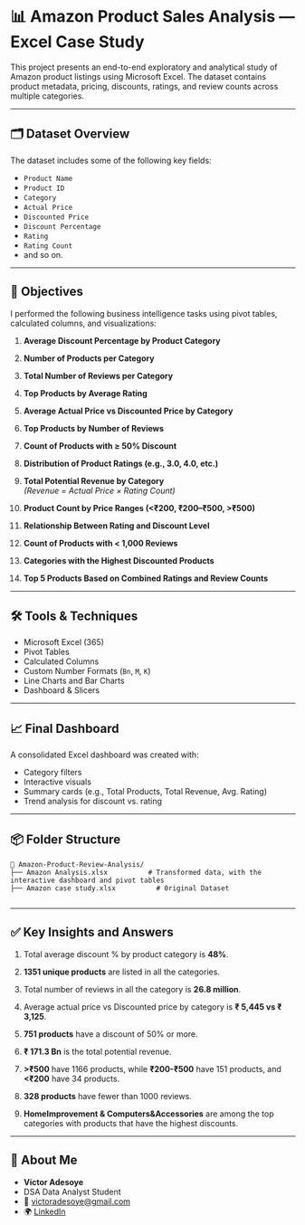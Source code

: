 # 📊 Amazon Product Sales Analysis — Excel Case Study

This project presents an end-to-end exploratory and analytical study of Amazon product listings using Microsoft Excel. The dataset contains product metadata, pricing, discounts, ratings, and review counts across multiple categories.

---

## 🗂️ Dataset Overview

The dataset includes some of the following key fields:

- `Product Name`
- `Product ID`
- `Category`
- `Actual Price`
- `Discounted Price`
- `Discount Percentage`
- `Rating`
- `Rating Count`
- and so on.

---

## 📌 Objectives

I performed the following business intelligence tasks using pivot tables, calculated columns, and visualizations:

1. **Average Discount Percentage by Product Category**

2. **Number of Products per Category**

3. **Total Number of Reviews per Category**

4. **Top Products by Average Rating**

5. **Average Actual Price vs Discounted Price by Category**

6. **Top Products by Number of Reviews**

7. **Count of Products with ≥ 50% Discount**

8. **Distribution of Product Ratings (e.g., 3.0, 4.0, etc.)**

9. **Total Potential Revenue by Category**  
   _(Revenue = Actual Price × Rating Count)_

10. **Product Count by Price Ranges (<₹200, ₹200–₹500, >₹500)**

11. **Relationship Between Rating and Discount Level**

12. **Count of Products with < 1,000 Reviews**

13. **Categories with the Highest Discounted Products**

14. **Top 5 Products Based on Combined Ratings and Review Counts**

---

## 🛠️ Tools & Techniques

- Microsoft Excel (365)
- Pivot Tables
- Calculated Columns
- Custom Number Formats (`Bn`, `M`, `K`)
- Line Charts and Bar Charts
- Dashboard & Slicers

---

## 📈 Final Dashboard

A consolidated Excel dashboard was created with:
- Category filters
- Interactive visuals
- Summary cards (e.g., Total Products, Total Revenue, Avg. Rating)
- Trend analysis for discount vs. rating

---

## 📦 Folder Structure

```
📁 Amazon-Product-Review-Analysis/
├── Amazon Analysis.xlsx          # Transformed data, with the interactive dashboard and pivot tables
├── Amazon case study.xlsx          # 0riginal Dataset


```

---

## ✅ Key Insights and Answers

1. Total average discount % by product category is **48%**.

2. **1351 unique products** are listed in all the categories.

3. Total number of reviews in all the category is **26.8 million**.

4. Average actual price vs Discounted price by category is **₹ 5,445 vs ₹ 3,125**.

5. **751 products** have a discount of 50% or more.

6.  **₹ 171.3 Bn** is the total potential revenue.

7.  **>₹500**	have 1166 products, while **₹200-₹500** have	151 products, and **<₹200** have	34 products.

8.  **328 products** have fewer than 1000 reviews.

9.  **HomeImprovement & Computers&Accessories** are among the top categories with products that have the highest discounts.
 
---

## 👤 About Me

- **Victor Adesoye**
- DSA Data Analyst Student
- 📧 victoradesoye@gmail.com
- 🌍 [LinkedIn](https://linkedin.com/in/victor-adesoye)

